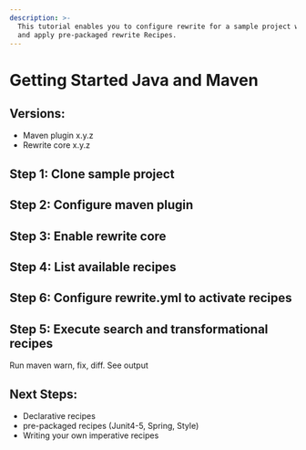 ```yaml
---
description: >-
  This tutorial enables you to configure rewrite for a sample project with maven
  and apply pre-packaged rewrite Recipes.
---
```


# Getting Started Java and Maven

## Versions:

* Maven plugin x.y.z
* Rewrite core x.y.z

## Step 1: Clone sample project

## Step 2:  Configure maven plugin 

## Step 3: Enable rewrite core 

## Step 4: List available recipes

## Step 6: Configure rewrite.yml to activate recipes

## Step 5: Execute search and transformational recipes

Run maven warn, fix, diff.  See output

## Next Steps: 

* Declarative recipes
* pre-packaged recipes \(Junit4-5, Spring, Style\)
* Writing your own imperative recipes

















